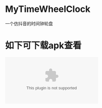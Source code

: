 # MyTimeWheelClock
一个仿抖音的时间钟轮盘
# 如下可下载apk查看
![一个apk](https://github.com/zylgg/MyTimeWheelClock/blob/master/app-debug.apk)
